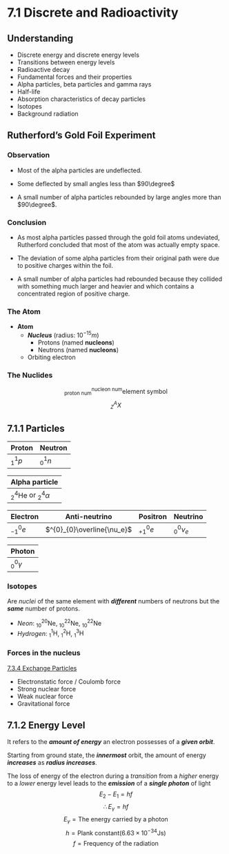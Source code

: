 # 7.1 Discrete and Radioactivity
## Understanding 
* Discrete energy and discrete energy levels  
* Transitions between energy levels  
* Radioactive decay  
* Fundamental forces and their properties  
* Alpha particles, beta particles and gamma rays   
* Half-life  
* Absorption characteristics of decay particles  
* Isotopes  
* Background radiation  

## Rutherford’s Gold Foil Experiment
### Observation
* Most of the alpha particles are undeflected.  

* Some deflected by small angles less than $90\degree$

* A small number of alpha particles rebounded by large angles more than $90\degree$.  

### Conclusion
* As most alpha particles passed through the gold foil atoms undeviated, Rutherford concluded that most of the atom was actually empty space.

* The deviation of some alpha particles from their original path were due to positive charges within the foil.

* A small number of alpha particles had rebounded because they collided with something much larger and heavier and which contains a concentrated region of positive charge.

### The Atom 
* **Atom**
  * ***Nucleus*** (radius: $10^{-15}m$)
    * Protons (named **nucleons**)
    * Neutrons (named **nucleons**)
  * Orbiting electron

### The Nuclides
$$^{\text{nucleon num}}_{\text{proton num}}\text{element symbol}$$
$$^{A}_{Z}X$$

## 7.1.1 Particles
|Proton|Neutron|
|---|---|
|$^{1}_{1}p$|$^{1}_{0}n$|

|Alpha particle|
|---|
|$^{4}_{2}\text{He}$ or $^{4}_{2}\alpha$|

|Electron|Anti-neutrino|Positron|Neutrino|
|---|---|---|---|
|$^{0}_{-1}e$|$^{0}_{0}\overline{\nu_e}$|$^{0}_{+1}e$|$^{0}_{0}\nu_e$|

|Photon|
|---|
|$^{0}_{0}\gamma$|

### Isotopes
Are *nuclei* of the same element with ***different*** numbers of neutrons but the ***same*** number of protons.  
* *Neon*: $^{20}_{10}\text{Ne}$, $^{22}_{10}\text{Ne}$, $^{22}_{10}\text{Ne}$
* *Hydrogen*: $^{1}_{1}\text{H}$, $^{2}_{1}\text{H}$, $^{3}_{1}\text{H}$

### Forces in the nucleus
[7.3.4 Exchange Particles](./7.3%20The%20Structure%20of%20Matter.md#734-exchange-particles)

* Electronstatic force / Coulomb force
* Strong nuclear force
* Weak nuclear force
* Gravitational force

## 7.1.2 Energy Level
It refers to the ***amount of energy*** an electron possesses of a ***given orbit***.  

Starting from ground state, the ***innermost*** orbit, the amount of energy ***increases*** as ***radius increases***.  

The loss of energy of the electron during a *transition* from a *higher* energy to a *lower* energy level leads to the ***emission*** of a ***single photon*** of light
$$E_2-E_1=hf$$
$$\therefore E_{\gamma} = hf$$
$$E_{\gamma} = \text{The energy carried by a photon}$$
$$h = \text{Plank constant}(6.63\times 10^{-34}\text{Js})$$
$$f = \text{Frequency of the radiation} $$





